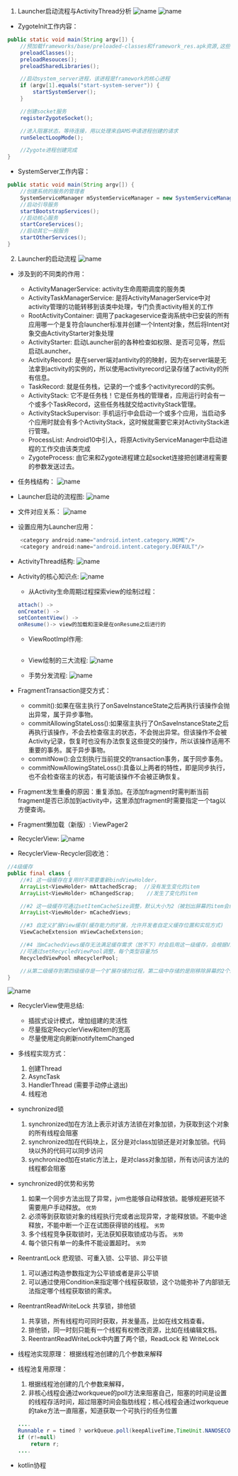 1. Launcher启动流程与ActivityThread分析
![name](../imgs/launcher-activitythread.png "图片")
![name](../imgs/loading-flow.png "图片")


- ZygoteInit工作内容：
``` java
public static void main(String argv[]) {
    //预加载frameworks/base/preloaded-classes和framework_res.apk资源,这些系统资源加载可以避免在启动app时加载缓慢
    preloadClasses();
    preloadResouces();
    preloadSharedLibraries();

    //启动system_server进程，该进程是framework的核心进程
    if (argv[1].equals("start-system-server")) {
        startSystemServer();
    }

    //创建socket服务
    registerZygoteSocket();

    //进入阻塞状态，等待连接，用以处理来自AMS申请进程创建的请求
    runSelectLoopMode();

    //Zygote进程创建完成
}
```
- SystemServer工作内容：
``` java
public static void main(String argv[]) {
    //创建系统的服务的管理者
    SystemServiceManager mSystemServiceManager = new SystemServiceManager(mSystemContext);
    //启动引导服务
    startBootstrapServices();
    //启动核心服务
    startCoreServices();
    //启动其它一般服务
    startOtherServices();
}
```

2. Launcher的启动流程
![name](../imgs/launcher-start.png "图片")
- 涉及到的不同类的作用：
    - ActivityManagerService: activity生命周期调度的服务类
    - ActivityTaskManagerService: 是将ActivityManagerService中对activity管理的功能转移到该类中处理，专门负责activity相关的工作
    - RootActivityContainer: 调用了packageservice查询系统中已安装的所有应用哪一个是复符合launcher标准并创建一个Intent对象，然后将Intent对象交由ActivityStarter对象处理
    - ActivityStarter: 启动Launcher前的各种检查如权限、是否可见等，然后启动Launcher。
    - ActivityRecord: 是在server端对antivity的的映射，因为在server端是无法拿到activity的实例的，所以使用activityrecord记录存储了activity的所有信息。
    - TaskRecord: 就是任务栈，记录的一个或多个activityrecord的实例。
    - ActivityStack: 它不是任务栈！它是任务栈的管理者，应用运行时会有一个或多个TaskRecord，这些任务栈就交给activityStack管理。
    - ActivityStackSupervisor: 手机运行中会启动一个或多个应用，当启动多个应用时就会有多个ActivityStack，这时候就需要它来对ActivityStack进行管理。
    - ProcessList: Android10中引入，将原ActivityServiceManager中启动进程的工作交由该类完成
    - ZygoteProcess: 由它来和Zygote进程建立起socket连接把创建进程需要的参数发送过去。

- 任务栈结构：
![name](../imgs/stack-stract.png "图片")

- Launcher启动的流程图:
![name](../imgs/launcher-flow.png "图片")

- 文件对应关系：
![name](../imgs/file-relationship.png "图片")

- 设置应用为Launcher应用：
``` java
    <category android:name="android.intent.category.HOME"/>
    <category android:name="android.intent.category.DEFAULT"/>
```

- ActivityThread结构:
![name](../imgs/activitythread-struct.png "图片")

- Activity的核心知识点:
![name](../imgs/activity-core.png "图片")
    - 从Activity生命周期过程探索view的绘制过程：
    ``` java
    attach() ->
    onCreate() -> 
    setContentView() ->
    onResume()-> view的加载和渲染是在onResume之后进行的
    ``` 

    - ViewRootImpl作用:
    ``` java

    ```

    - View绘制的三大流程:
    ![name](../imgs/view-draw.png "图片")


    - 手势分发流程:
    ![name](../imgs/touch-event.png "图片")

- FragmentTransaction提交方式：
    - commit():如果在宿主执行了onSaveInstanceState之后再执行该操作会抛出异常，属于异步事物。
    - commitAllowingStateLoss():如果宿主执行了OnSaveInstanceState之后再执行该操作，不会去检查宿主的状态，不会抛出异常。但该操作不会被Activity记录，恢复时也没有办法恢复这些提交的操作，所以该操作适用不重要的事务。属于异步事物。
    - commitNow():会立刻执行当前提交的transaction事务，属于同步事务。
    - commitNowAllowingStateLoss():具备以上两者的特性，即是同步执行，也不会检查宿主的状态，有可能该操作不会被正确恢复。

- Fragment发生重叠的原因：重复添加。在添加fragment时需判断当前fragment是否已添加到activity中，这里添加fragment时需要指定一个tag以方便查询。

- Fragment懒加载（新版）: ViewPager2

- RecyclerView:
![name](../imgs/recyclerview-family.png "图片")

- RecyclerView-Recycler回收池：
``` java
//4级缓存
public final class {
    //#1 这一级缓存在复用时不需要重新bindViewHolder，
    ArrayList<ViewHolder> mAttachedScrap;  //没有发生变化的item
    ArrayList<ViewHolder> mChangedScrap;    //发生了变化的item

    //#2 这一级缓存可通过setItemCacheSize调整，默认大小为2（被划出屏幕的item会缓存在这里，当再次被滑进屏幕是也不需要重新绑定数据）
    ArrayList<ViewHolder> mCachedViews;

    //#3 自定义扩展View缓存(缓存能力的扩展，允许开发者自定义缓存位置和实现方式)
    ViewCacheExtension mViewCacheExtension;

    //#4 当mCachedViews缓存无法满足缓存需求（放不下）时会启用这一级缓存，会根据ViewType存取ViewHolder
    //可通过setRecycledViewPool调整，每个类型容量为5
    RecycledViewPool mRecyclerPool;

    //从第二级缓存到第四级缓存是一个扩展存储的过程，第二级中存储的是刚移除屏幕的2个item，其它存不下的item会逐个缓存到第四级缓存中。
}
```
![name](../imgs/recycler.png "图片")

- RecyclerView使用总结:
    - 插拔式设计模式，增加组建的灵活性
    - 尽量指定RecyclerView和item的宽高
    - 尽量使用定向刷新notifyItemChanged


- 多线程实现方式：
    1. 创建Thread
    2. AsyncTask
    3. HandlerThread (需要手动停止退出)
    4. 线程池

- synchronized锁
    1. synchronized加在方法上表示对该方法锁在对象加锁，为获取到这个对象的所有线程会阻塞
    2. synchronized加在代码块上，区分是对class加锁还是对对象加锁。代码块以外的代码可以同步访问
    3. synchronized加在static方法上，是对class对象加锁，所有访问该方法的线程都会阻塞

- synchronized的优势和劣势
    1. 如果一个同步方法出现了异常，jvm也能够自动释放锁。能够规避死锁不需要用户手动释放。  `优势`
    2. 必须等到获取锁对象的线程执行完或者出现异常，才能释放锁。不能中途释放，不能中断一个正在试图获得锁的线程。    `劣势`
    3. 多个线程竞争获取锁时，无法获知获取锁成功与否。   `劣势`
    4. 每个锁只有单一的条件不能设置超时。      `劣势`

- ReentrantLock 悲观锁、可重入锁、公平锁、非公平锁
    1. 可以通过构造参数指定为公平锁或者是非公平锁
    2. 可以通过使用Condition来指定哪个线程获取锁，这个功能弥补了内部锁无法指定哪个线程获取锁的需求。

- ReentrantReadWriteLock 共享锁，排他锁
    1. 共享锁，所有线程均可同时获取，并发量高，比如在线文档查看。
    2. 排他锁，同一时刻只能有一个线程有权修改资源，比如在线编辑文档。
    3. ReentrantReadWriteLock中内置了两个锁，ReadLock 和 WriteLock

- 线程池实现原理：
根据线程池创建的几个参数来解释
- 线程池复用原理：
    1. 根据线程池创建的几个参数来解释，
    2. 非核心线程会通过workqueue的poll方法来阻塞自己，阻塞的时间是设置的线程存活时间，超过阻塞时间会脂肪线程；核心线程会通过workqueue的take方法一直阻塞，知道获取一个可执行的任务位置
    ``` java
    ....
    Runnable r = timed ? workQueue.poll(keepAliveTime,TimeUnit.NANOSECONDS):workQueue.take();
    if (r!=null)
        return r;
    ....
    ```

- kotlin协程
    
   
